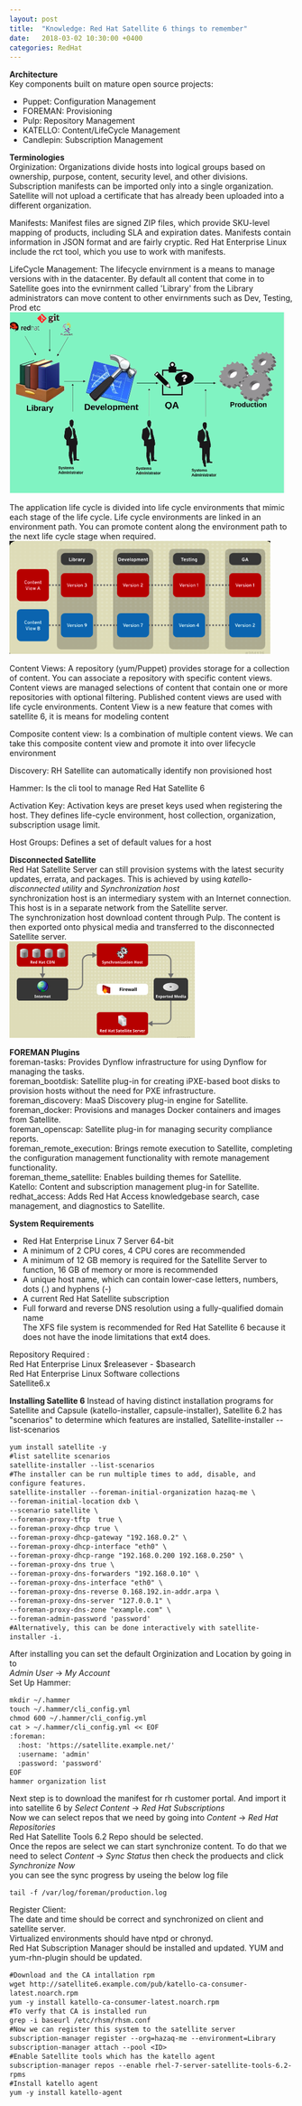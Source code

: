 ```yaml
---
layout: post
title:  "Knowledge: Red Hat Satellite 6 things to remember"
date:   2018-03-02 10:30:00 +0400
categories: RedHat
---
```

**Architecture**  
Key components built on mature open source projects:  
* Puppet: Configuration Management  
* FOREMAN: Provisioning  
* Pulp: Repository Management  
* KATELLO: Content/LifeCycle Management   
* Candlepin: Subscription Management  

**Terminologies**  
Orginization: Organizations divide hosts into logical groups based on ownership, purpose, content, security level, and other divisions. Subscription manifests can be imported only into a single organization. Satellite will not upload a certificate that has already been uploaded into a different organization.  

Manifests: Manifest files are signed ZIP files, which provide SKU-level mapping of products, including SLA and expiration dates. Manifests contain information in JSON format and are fairly cryptic. Red Hat Enterprise Linux include the rct tool, which you use to work with manifests.  

LifeCycle Management: The lifecycle envirnment is a means to manage versions with in the datacenter. By default all content that come in to Satellite goes into the evnirnment called 'Library' from the Library administrators can move content to other envirnments such as Dev, Testing, Prod etc 
![LifeCycle](/assets/images/rhSat.png) 
 
The application life cycle is divided into life cycle environments that mimic each stage of the life cycle. Life cycle environments are linked in an environment path. You can promote content along the environment path to the next life cycle stage when required.
![AppLife](/assets/images/rhsatAppLife.png)

Content Views: A repository (yum/Puppet) provides storage for a collection of content. You can associate a repository with specific content views. Content views are managed selections of content that contain one or more repositories with optional filtering. Published content views are used with life cycle environments. Content View is a new feature that comes with satellite 6, it is means for modeling content 

Composite content view: Is a combination of multiple content views. We can take this composite content view and promote it into over lifecycle environment 

Discovery: RH Satellite can automatically identify non provisioned host  

Hammer: Is the cli tool to manage Red Hat Satellite 6  

Activation Key: Activation keys are preset keys used when registering the host. They defines life-cycle environment, host collection, organization, subscription usage limit.  

Host Groups: Defines a set of default values for a host

**Disconnected Satellite**  
Red Hat Satellite Server can still provision systems with the latest security updates, errata, and packages. This is achieved by using *katello-disconnected utility* and *Synchronization host*  
synchronization host is an intermediary system with an Internet connection. This host is in a separate network from the Satellite server.  
The synchronization host download content through Pulp. The content is then exported onto physical media and transferred to the disconnected Satellite server.  
![Disconnected Host ](/assets/images/rhSatDhost.png)  

**FOREMAN Plugins**  
foreman-tasks: Provides Dynflow infrastructure for using Dynflow for managing the tasks.  
foreman_bootdisk: Satellite plug-in for creating iPXE-based boot disks to provision hosts without the need for PXE infrastructure.  
foreman_discovery: MaaS Discovery plug-in engine for Satellite.  
foreman_docker: Provisions and manages Docker containers and images from Satellite.  
foreman_openscap: Satellite plug-in for managing security compliance reports.  
foreman_remote_execution: Brings remote execution to Satellite, completing the configuration management functionality with remote management functionality.  
foreman_theme_satellite: Enables building themes for Satellite.  
Katello: Content and subscription management plug-in for Satellite. 
redhat_access: Adds Red Hat Access knowledgebase search, case management, and diagnostics to Satellite.  

**System Requirements**  
* Red Hat Enterprise Linux 7 Server 64-bit  
* A minimum of 2 CPU cores, 4 CPU cores are recommended  
* A minimum of 12 GB memory is required for the Satellite Server to function, 16 GB of memory or more is recommended  
* A unique host name, which can contain lower-case letters, numbers, dots (.) and hyphens (-)  
* A current Red Hat Satellite subscription  
* Full forward and reverse DNS resolution using a fully-qualified domain name  
The XFS file system is recommended for Red Hat Satellite 6 because it does not have the inode limitations that ext4 does.  

Repository Required :  
Red Hat Enterprise Linux $releasever - $basearch  
Red Hat Enterprise Linux Software collections  
Satellite6.x  

**Installing Satellite 6** 
Instead of having distinct installation programs for Satellite and Capsule (katello-installer, capsule-installer), Satellite 6.2 has "scenarios" to determine which features are installed, Satellite-installer --list-scenarios
```
yum install satellite -y
#list satellite scenarios
satellite-installer --list-scenarios
#The installer can be run multiple times to add, disable, and configure features.
satellite-installer --foreman-initial-organization hazaq-me \
--foreman-initial-location dxb \
--scenario satellite \
--foreman-proxy-tftp  true \
--foreman-proxy-dhcp true \
--foreman-proxy-dhcp-gateway "192.168.0.2" \
--foreman-proxy-dhcp-interface "eth0" \
--foreman-proxy-dhcp-range "192.168.0.200 192.168.0.250" \
--foreman-proxy-dns true \
--foreman-proxy-dns-forwarders "192.168.0.10" \
--foreman-proxy-dns-interface "eth0" \
--foreman-proxy-dns-reverse 0.168.192.in-addr.arpa \
--foreman-proxy-dns-server "127.0.0.1" \
--foreman-proxy-dns-zone "example.com" \
--foreman-admin-password 'password'
#Alternatively, this can be done interactively with satellite-installer -i.
```
After installing you can set the default Orginization and Location by going in to  
 *Admin User* → *My Account*  
Set Up Hammer:  
```
mkdir ~/.hammer
touch ~/.hammer/cli_config.yml
chmod 600 ~/.hammer/cli_config.yml
cat > ~/.hammer/cli_config.yml << EOF
:foreman:
  :host: 'https://satellite.example.net/'
  :username: 'admin'
  :password: 'password'
EOF
hammer organization list
```
Next step is to download the manifest for rh customer portal. And import it into satellite 6 by *Select Content* → *Red Hat Subscriptions*  
Now we can select repos that we need by going into *Content* → *Red Hat Repositories*  
Red Hat Satellite Tools 6.2 Repo should be selected.  
Once the repos are select we can start synchronize content. To do that we need to select *Content* → *Sync Status* then check the produects and click *Synchronize Now*  
you can see the sync progress by useing the below log file  
```
tail -f /var/log/foreman/production.log
```  
Register Client:  
The date and time should be correct and synchronized on client and satellite server.  
Virtualized environments should have ntpd or chronyd.  
Red Hat Subscription Manager should be installed and updated. 
YUM and yum-rhn-plugin should be updated.  
```
#Download and the CA intallation rpm  
wget http://satellite6.example.com/pub/katello-ca-consumer-latest.noarch.rpm
yum -y install katello-ca-consumer-latest.noarch.rpm
#To verfy that CA is installed run
grep -i baseurl /etc/rhsm/rhsm.conf 
#Now we can register this system to the satellite server
subscription-manager register --org=hazaq-me --environment=Library
subscription-manager attach --pool <ID>
#Enable Satellite tools which has the katello agent 
subscription-manager repos --enable rhel-7-server-satellite-tools-6.2-rpms
#Install katello agent
yum -y install katello-agent
```


